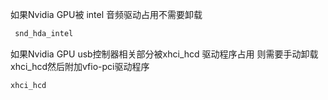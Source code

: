 如果Nvidia GPU被 intel 音频驱动占用不需要卸载
```bash
 snd_hda_intel
```

如果Nvidia GPU usb控制器相关部分被xhci_hcd 驱动程序占用
则需要手动卸载xhci_hcd然后附加vfio-pci驱动程序
```bash
xhci_hcd
```
